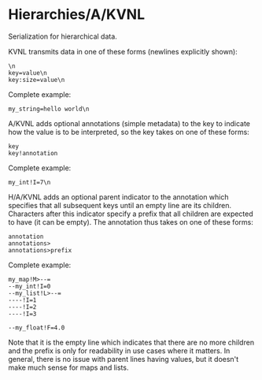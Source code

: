 # Hierarchies/A/KVNL

Serialization for hierarchical data.

KVNL transmits data in one of these forms (newlines explicitly shown):

```
\n
key=value\n
key:size=value\n
```

Complete example:

```
my_string=hello world\n
```

A/KVNL adds optional annotations (simple metadata) to the key to indicate how
the value is to be interpreted, so the key takes on one of these forms:

```
key
key!annotation
```

Complete example:

```
my_int!I=7\n
```

H/A/KVNL adds an optional parent indicator to the annotation which specifies
that all subsequent keys until an empty line are its children. Characters after
this indicator specify a prefix that all children are expected to have (it can
be empty). The annotation thus takes on one of these forms:

```
annotation
annotations>
annotations>prefix
```

Complete example:

```
my_map!M>--=
--my_int!I=0
--my_list!L>--=
----!I=1
----!I=2
----!I=3

--my_float!F=4.0

```

Note that it is the empty line which indicates that there are no more children
and the prefix is only for readability in use cases where it matters. In
general, there is no issue with parent lines having values, but it doesn't
make much sense for maps and lists.
